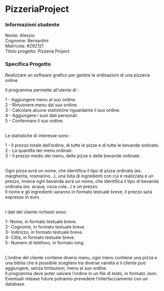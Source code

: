 # PizzeriaProject

### Informazioni studente
Nome:				Alessio<br>
Cognome:			Bernardini<br>
Matricola:			#292121<br>
Titolo progetto:	Pizzeria Project<br>

### Specifica Progetto

Realizzare un software grafico per gestire le ordinazioni di una pizzeria online.<br>

Il programma permette all’utente di :<br>

1 -	Aggiungere menu al suo ordine.<br>
2 -	Rimuovere menu dal suo ordine.<br>
3 -	Calcolare alcune statistiche riguardante il suo ordine.<br>
4 -	Aggiungere i suoi dati personali.<br>
5 -	Confermare il suo ordine.<br><br>

Le statistiche di interesse sono :<br>

1 -	Il prezzo totale dell’ordine, di tutte le pizze e di tutte le bevande ordinate.<br>
2 -	La quantità dei menu ordinati.<br>
3 -	Il prezzo medio dei menu, delle pizze e delle bevande ordinate.<br><br>

Ogni pizza avrà un nome, che identifica il tipo di pizza ordinata (es. margherita, rosmarino…), una lista di ingredienti con cui è realizzata e un prezzo, invece ogni bevanda avrà un nome, che identifica il tipo di bevanda ordinata (es. acqua, coca cola…) e un prezzo. <br>
Il nome e gli ingredienti saranno in formato testuale breve, il prezzo sarà espresso in euro.<br><br>

I dati del cliente richiesti sono:<br>

1-	Nome, in formato testuale breve.<br>
2-	Cognome, in formato testuale breve.<br>
3-	Indirizzo, in formato testuale breve.<br>
4-	Città, in formato testuale breve.<br>
5-	Numero di telefono, in formato long.<br><br>

L’ordine del cliente contiene diversi menu, ogni menu contiene una pizza e una bibita che è possibile scegliere tra diverse varietà e il cliente può aggiungere, senza limitazioni, menu al suo ordine.<br>
Il programma deve poter salvare l’ordine in un file di testo, in formato Json. Eventuali release future potranno prevedere l’interfacciamento con un database.<br>
